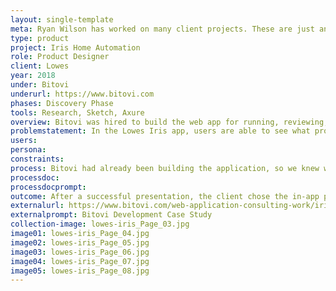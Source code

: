 ```yaml
---
layout: single-template
meta: Ryan Wilson has worked on many client projects. These are just an example of some of the excellent product design work that he could do on your project.
type: product
project: Iris Home Automation
role: Product Designer
client: Lowes
year: 2018
under: Bitovi
underurl: https://www.bitovi.com
phases: Discovery Phase
tools: Research, Sketch, Axure
overview: Bitovi was hired to build the web app for running, reviewing, and setting up rules for Lowes Iris home automation products. As Product Designer, during our engagement, we noticed that there was no direct way for users to purchase products through the webapp. Instead, users would have to navigate away from the Iris app to Lowes.com to find and purchase additional home automation products, resulting in lost sales and a user flow that lost customers
problemstatement: In the Lowes Iris app, users are able to see what products they need to be able to do a certain task. For example, a user could see that with the right product, they could set up rules for watering their lawn. However, to purchase the product the user had to navigate away from the Iris app to Lowes.com to find and purchase the product they wanted. <br><br> The Bitovi team identified this as a place to connect users with products and increase sales for Lowes.
users:
persona:
constraints:
process: Bitovi had already been building the application, so we knew what the possibilities were in integrating product sales within the product. Working alongside a Bitovi developer, we created two optional flow solutions that we took to the client for approval.
processdoc:
processdocprompt:
outcome: After a successful presentation, the client chose the in-app purchasing path and we began planning for implimentation.
externalurl: https://www.bitovi.com/web-application-consulting-work/iris-lowes-iot-home-automation-app
externalprompt: Bitovi Development Case Study
collection-image: lowes-iris_Page_03.jpg
image01: lowes-iris_Page_04.jpg
image02: lowes-iris_Page_05.jpg
image03: lowes-iris_Page_06.jpg
image04: lowes-iris_Page_07.jpg
image05: lowes-iris_Page_08.jpg
---
```

